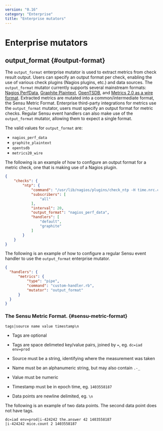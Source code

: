 ```yaml
---
version: "0.16"
category: "Enterprise"
title: "Enterprise mutators"
---
```


# Enterprise mutators

## output_format {#output-format}

The `output_format` enterprise mutator is used to extract metrics from
check result output. Users can specify an output format per check,
enabling the use of various check plugins (Nagios plugins, etc.) and
data sources. The `output_format` mutator currently supports several
mainstream formats: [Nagios PerfData][nagios_perfdata], [Graphite
Plaintext][graphite_plaintext], [OpenTSDB][opentsdb], and [Metrics 2.0
as a wire format][metrics20_wire]. Extracted metrics are mutated into a
common/intermediate format, the Sensu Metric Format. Enterprise
third-party integrations for metrics use the `output_format` mutator,
users must specify an output format for metric checks. Regular Sensu
event handlers can also make use of the `output_format` mutator,
allowing them to expect a single format.

The valid values for `output_format` are:

- `nagios_perf_data`
- `graphite_plaintext`
- `opentsdb`
- `metrics20_wire`

The following is an example of how to configure an output format for a
metric check, one that is making use of a Nagios plugin.

~~~ json
{
    "checks": {
        "ntp": {
            "command": "/usr/lib/nagios/plugins/check_ntp -H time.nrc.ca",
            "subscribers": [
                "all"
            ],
            "interval": 20,
            "output_format": "nagios_perf_data",
            "handlers": [
                "default",
                "graphite"
            ]
        }
    }
}
~~~

The following is an example of how to configure a regular Sensu event
handler to use the `output_format` enterprise mutator.

~~~ json
{
  "handlers": {
      "metrics": {
          "type": "pipe",
          "command": "custom-handler.rb",
          "mutator": "output_format"
      }
  }
}
~~~

### The Sensu Metric Format. {#sensu-metric-format}

`tags|source name value timestamp\n`

- Tags are optional

- Tags are space delimeted key/value pairs, joined by `=`, eg. `dc=iad env=prod`

- Source must be a string, identifying where the measurement was taken

- Name must be an alphanumeric string, but may also contain `.-_`

- Value must be numeric

- Timestamp must be in epoch time, eg. `1403558187`

- Data points are newline delimited, eg. `\n`

The following is an example of two data points. The second data point does not have tags.

~~~
dc=iad env=prod|i-424242 the.answer 42 1403558187
|i-424242 mice.count 2 1403558187
~~~

[nagios_perfdata]: http://nagios.sourceforge.net/docs/3_0/perfdata.html
[graphite_plaintext]: http://graphite.readthedocs.org/en/latest/feeding-carbon.html#the-plaintext-protocol
[opentsdb]: http://opentsdb.net/docs/build/html/user_guide/writing.html
[metrics20_wire]: http://metrics20.org/spec/#wire_format
